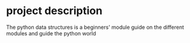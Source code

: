 # project description
The python data structures is a beginners' module guide on the different modules and guide the python world
